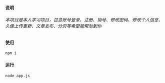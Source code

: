 #### 说明

###### 本项目是本人学习项目，包含账号登录、注册、销号、修改密码、修改个人信息、头像上传更新、文章发布、分页等希望能帮助到你

#### 使用

```shell
npm i
```

#### 运行

```shell
node app.js
```



